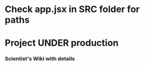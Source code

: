 # Check app.jsx in SRC folder for paths

# Project UNDER production

### Scientist's Wiki with details

